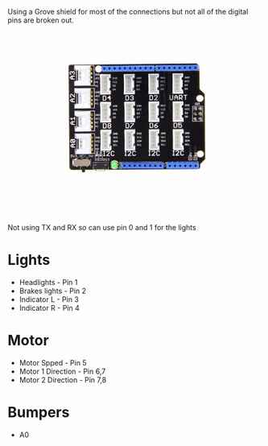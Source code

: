 Using a Grove shield for most of the connections but not all of the digital pins are broken out.
![alt text](Shield.jpg)

Not using TX and RX so can use pin 0 and 1 for the lights

# Lights
* Headlights - Pin 1
* Brakes  lights - Pin 2
* Indicator L - Pin 3
* Indicator R - Pin 4

# Motor
* Motor Spped - Pin 5
* Motor 1 Direction - Pin 6,7
* Motor 2 Direction - Pin 7,8

# Bumpers
* A0
